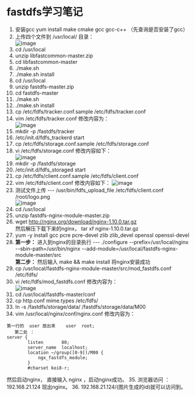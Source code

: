 # fastdfs学习笔记
1. 安装gcc   yum install make cmake gcc gcc-c++  （先查询是否安装了gcc）
2. 上传四个文件到  /usr/local/  目录：  
![image](https://note.youdao.com/yws/api/personal/file/74ECC2B0BD984FFD965F64FAC7244202?method=download&shareKey=b9634f88fec71f5143cedc80d7063025)
3. cd /usr/local 
4. unzip libfastcommon-master.zip 
5. cd libfastcommon-master 
6. ./make.sh 
7. ./make.sh install
8. cd /usr/local 
9. unzip fastdfs-master.zip 
10. cd fastdfs-master 
11. ./make.sh 
12. ./make.sh install 
13. cp /etc/fdfs/tracker.conf.sample /etc/fdfs/tracker.conf
14. vim /etc/fdfs/tracker.conf 修改内容为：  
![image](https://note.youdao.com/yws/api/personal/file/3B3C4E61FD994874BA557DF3BD310753?method=download&shareKey=3ef19d999a679578a07aba89cd8fc3d5)
15. mkdir -p /fastdfs/tracker
16. /etc/init.d/fdfs_trackerd start
17. cp /etc/fdfs/storage.conf.sample /etc/fdfs/storage.conf
18. vi /etc/fdfs/storage.conf     修改内容如下：  
![image](https://note.youdao.com/yws/api/personal/file/D92638D50D1B4F07A546F717DCAB707C?method=download&shareKey=9883eda50e4de75f9a1b54e7a00a0db0)
19. mkdir -p /fastdfs/storage 
20. /etc/init.d/fdfs_storaged start
21. cp /etc/fdfs/client.conf.sample /etc/fdfs/client.conf 
22. vim /etc/fdfs/client.conf    修改内容如下：
![image](https://note.youdao.com/yws/api/personal/file/4EEF97302A7B447D8A71E1D09144ABE2?method=download&shareKey=ee9574570848f4294acef10e0653b314)
23. 测试文件上传 ---  /usr/bin/fdfs_upload_file /etc/fdfs/client.conf /root/logo.png   
![image](https://note.youdao.com/yws/api/personal/file/F42D56D464824967BF8FACB9344442E7?method=download&shareKey=8b657ef2e34c29ae557f8b57b3408b20)
24. cd /usr/local 
25. unzip fastdfs-nginx-module-master.zip
26. wget http://nginx.org/download/nginx-1.10.0.tar.gz  
然后解压下载下来的nginx， tar xf nginx-1.10.0.tar.gz
27. yum -y install gcc pcre pcre-devel zlib zlib_devel openssl openssl-devel
28. **第一步：** 进入到nginx的目录执行 ---   ./configure --prefix=/usr/local/nginx --sbin-path=/usr/bin/nginx --add-module=/usr/local/fastdfs-nginx-module-master/src  
**第二步：** 然后输入  make && make install  将nginx安装成功
29. cp /usr/local/fastdfs-nginx-module-master/src/mod_fastdfs.conf /etc/fdfs/
30. vi /etc/fdfs/mod_fastdfs.conf    修改内容为：  
![image](https://note.youdao.com/yws/api/personal/file/C83A57168E4D4D938EE2ECCB7A29AF24?method=download&shareKey=27b0f36997d43cf40dd114921bab7d4c)
31. cd /usr/local/fastdfs-master/conf
32. cp http.conf mime.types /etc/fdfs/
33. ln -s /fastdfs/storage/data/ /fastdfs/storage/data/M00  
34. vim /usr/local/nginx/conf/nginx.conf   修改内容为：

```
第一行的  user 放出来    user  root;
   第二处 ：    
server {
        listen       80;
        server_name  localhost;
        location ~/group([0-9])/M00 {
            ngx_fastdfs_module;
        }
        #charset koi8-r;
```
然后启动nginx，  直接输入  nginx   ，启动nginx成功。
35. 浏览器访问 ： 192.168.21.124  现出nginx。
36. 192.168.21.124/(图片生成的id)就可以访问到。